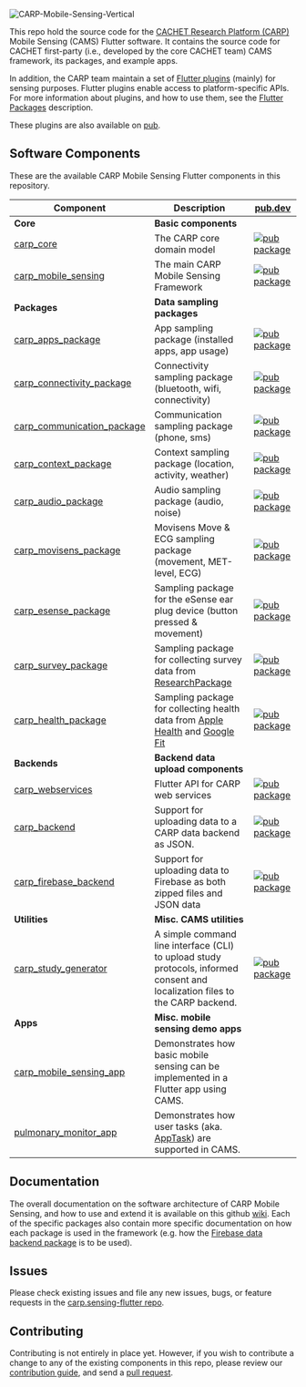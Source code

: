 ![CARP-Mobile-Sensing-Vertical](https://user-images.githubusercontent.com/1196642/98542469-43eadd80-2291-11eb-9013-87542d0b23e6.png)

This repo hold the source code for the [CACHET Research Platform (CARP)](https://carp.cachet.dk) Mobile Sensing (CAMS) Flutter software.
It contains the source code for CACHET first-party (i.e., developed by the core CACHET team) CAMS framework, its packages, and example apps.

In addition, the CARP team maintain a set of [Flutter plugins](https://github.com/cph-cachet/flutter-plugins) (mainly) for sensing purposes. Flutter plugins enable access to platform-specific APIs. For more information
about plugins, and how to use them, see the
[Flutter Packages](https://flutter.io/platform-plugins/) description.

These plugins are also available on [pub](https://pub.dev/publishers/cachet.dk/packages).

## Software Components
These are the available CARP Mobile Sensing Flutter components in this repository.

| Component | Description | [pub.dev]([http://pub.dev/](https://pub.dev/packages?q=publisher%3Acachet.dk+)) |
|-----------|-------------|-----------------|
| **Core** | **Basic components** | <img width=150/> |
| [carp_core](./carp_core) | The CARP core domain model | [![pub package](https://img.shields.io/pub/v/carp_core.svg)](https://pub.dartlang.org/packages/carp_core) |
| [carp_mobile_sensing](./carp_mobile_sensing) | The main CARP Mobile Sensing Framework | [![pub package](https://img.shields.io/pub/v/carp_mobile_sensing.svg)](https://pub.dartlang.org/packages/carp_mobile_sensing) |
| **Packages** | **Data sampling packages** |  |
| [carp_apps_package](./packages/carp_apps_package) | App sampling package (installed apps, app usage) | [![pub package](https://img.shields.io/pub/v/carp_apps_package.svg)](https://pub.dartlang.org/packages/carp_apps_package) |
| [carp_connectivity_package](./packages/carp_connectivity_package) | Connectivity sampling package (bluetooth, wifi, connectivity) | [![pub package](https://img.shields.io/pub/v/carp_connectivity_package.svg)](https://pub.dartlang.org/packages/carp_connectivity_package) |
| [carp_communication_package](./packages/carp_communication_package) | Communication sampling package (phone, sms) | [![pub package](https://img.shields.io/pub/v/carp_communication_package.svg)](https://pub.dartlang.org/packages/carp_communication_package) |
| [carp_context_package](./packages/carp_context_package) | Context sampling package (location, activity, weather) | [![pub package](https://img.shields.io/pub/v/carp_context_package.svg)](https://pub.dartlang.org/packages/carp_context_package) |
| [carp_audio_package](./packages/carp_audio_package) | Audio sampling package (audio, noise) | [![pub package](https://img.shields.io/pub/v/carp_audio_package.svg)](https://pub.dartlang.org/packages/carp_audio_package) |
| [carp_movisens_package](./packages/carp_movisens_package) | Movisens Move & ECG sampling package (movement, MET-level, ECG) | [![pub package](https://img.shields.io/pub/v/carp_movisens_package.svg)](https://pub.dartlang.org/packages/carp_movisens_package) |
| [carp_esense_package](./packages/carp_esense_package) | Sampling package for the eSense ear plug device (button pressed & movement) | [![pub package](https://img.shields.io/pub/v/carp_esense_package.svg)](https://pub.dartlang.org/packages/carp_esense_package) |
| [carp_survey_package](./packages/carp_survey_package) | Sampling package for collecting survey data from [ResearchPackage](https://www.researchpackage.org) | [![pub package](https://img.shields.io/pub/v/carp_survey_package.svg)](https://pub.dartlang.org/packages/carp_survey_package) |
| [carp_health_package](./packages/carp_health_package) | Sampling package for collecting health data from [Apple Health](https://www.apple.com/ios/health/) and [Google Fit](https://www.google.com/fit/) | [![pub package](https://img.shields.io/pub/v/carp_health_package.svg)](https://pub.dartlang.org/packages/carp_health_package) |
| **Backends** | **Backend data upload components** |  |
| [carp_webservices](./backends/carp_webservices) | Flutter API for CARP web services | [![pub package](https://img.shields.io/pub/v/carp_webservices.svg)](https://pub.dartlang.org/packages/carp_webservices) |
| [carp_backend](./backends/carp_backend) | Support for uploading data to a CARP data backend as JSON. | [![pub package](https://img.shields.io/pub/v/carp_backend.svg)](https://pub.dartlang.org/packages/carp_backend) |
| [carp_firebase_backend](./backends/carp_firebase_backend) | Support for uploading data to Firebase as both zipped files and JSON data| [![pub package](https://img.shields.io/pub/v/carp_firebase_backend.svg)](https://pub.dartlang.org/packages/carp_firebase_backend) |
| **Utilities** | **Misc. CAMS utilities** |  |
| [carp_study_generator](./utilities/carp_study_generator) | A simple command line interface (CLI) to upload study protocols, informed consent and localization files to the CARP backend.  | [![pub package](https://img.shields.io/pub/v/carp_study_generator.svg)](https://pub.dartlang.org/packages/carp_study_generator) |
| **Apps** | **Misc. mobile sensing demo apps** |  |
| [carp_mobile_sensing_app](./apps/carp_mobile_sensing_app) | Demonstrates how basic mobile sensing can be implemented in a Flutter app using CAMS.  |  |
| [pulmonary_monitor_app](https://github.com/cph-cachet/pulmonary_monitor_app) | Demonstrates how user tasks (aka. [AppTask](https://pub.dev/documentation/carp_mobile_sensing/latest/domain/AppTask-class.html)) are supported in CAMS. |  |

## Documentation

The overall documentation on the software architecture of CARP Mobile Sensing, and how to use and extend it is available on this github [wiki](https://github.com/cph-cachet/carp.sensing-flutter/wiki). Each of the specific packages also contain more specific documentation on how each package is used in the framework (e.g. how the [Firebase data backend package](https://pub.dartlang.org/packages/carp_firebase_backend) is to be used).

## Issues

Please check existing issues and file any new issues, bugs, or feature requests in the [carp.sensing-flutter repo](https://github.com/cph-cachet/carp.sensing-flutter/issues).

## Contributing

Contributing is not entirely in place yet. However, if you wish to contribute a change to any of the existing components in this repo,
please review our [contribution guide](https://github.com/cph-cachet/carp.sensing/CONTRIBUTING.md),
and send a [pull request](https://github.com/cph-cachet/carp.sensing-flutter/pulls).

